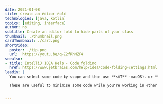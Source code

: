 ```yaml
---
date: 2021-01-08
title: Create an Editor Fold
technologies: [java, kotlin]
topics: [editing, interface]
author: hs
subtitle: Create an editor fold to hide parts of your class 
thumbnail: ./thumbnail.png
cardThumbnail: ./card.png
shortVideo:
  poster: ./tip.png
  url:  https://youtu.be/q-Z2fRhMZF4
seealso:
- title: IntelliJ IDEA Help - Code folding
  href: https://www.jetbrains.com/help/idea/code-folding-settings.html
leadin: |
  You can select some code by scope and then use **⌥⌘T** (macOS), or **Ctrl+Alt+T** (Windows/Linux), to create an editor fold. 

  These are useful to minimise some code while you're working in other areas of the class. You can always maximise them again later. 
  

---
```

